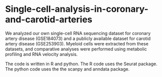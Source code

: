# Single-cell-analysis-in-coronary-and-carotid-arteries

We analyzed our own single-cell RNA sequencing dataset for coronary artery disease (GSE184073) and a publicly available dataset for carotid artery disease (GSE253903). Myeloid cells were extracted from these datasets, and comparative analyses were performed using metabolic profiling and RNA velocity analysis.

The code is written in R and python. The R code uses the Seurat package. The python code uses the the scanpy and anndata package.
